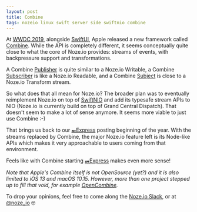 ```yaml
---
layout: post
title: Combine
tags: nozeio linux swift server side swiftnio combine
---
```


At
[WWDC 2019](https://developer.apple.com/wwdc19/),
alongside 
[SwiftUI](https://developer.apple.com/xcode/swiftui/),
Apple released a new framework called
[Combine](https://developer.apple.com/documentation/combine).
While the API is completely different,
it seems conceptually quite close to what the core of Noze.io provides:
streams of events, with backpressure support and transformations.

A Combine [Publisher](https://developer.apple.com/documentation/combine/publisher)
is quite similar to a Noze.io Writable,
a Combine
[Subscriber](https://developer.apple.com/documentation/combine/subscriber)
is like a Noze.io Readable,
and a Combine
[Subject](https://developer.apple.com/documentation/combine/subject)
is close to a Noze.io Transform stream.

So what does that all mean for Noze.io?
The broader plan was to eventually reimplement Noze.io on top of 
[SwiftNIO](https://github.com/apple/swift-nio)
and add its typesafe stream APIs to NIO (Noze.io is currently build on top of
Grand Central Dispatch).
That doesn't seem to make a lot of sense anymore. It seems more viable
to just use Combine :-)

That brings us back to our [𝓶Express](/macroexpress/) posting beginning of
the year. With the streams replaced by Combine, the major Noze.io feature
left is its Node-like APIs which makes it very approachable to users coming
from that environment.

Feels like with Combine starting [𝓶Express](/macroexpress/)
makes even more sense!


_Note that Apple's Combine itself is not OpenSource (yet?) and it is also limited
to iOS 13 and macOS 10.15.
However, more than one project stepped up to fill that void, for example
[OpenCombine](https://github.com/broadwaylamb/OpenCombine)._

To drop your opinions, feel free to come along the
[Noze.io Slack](https://join.slack.com/t/nozeio/shared_invite/enQtNTIwODg1OTQwNjc5LTlmODhiZWI1NzA2M2M1NzY2ZjE5NjcxYWU2NzAzNzJlZGI3ODJiYmI4ZGVmNTQxMjIyOTc4OTM4YTRmMWY1NTk), or at 
[@noze_io](https://twitter.com/noze_io) 🤓
